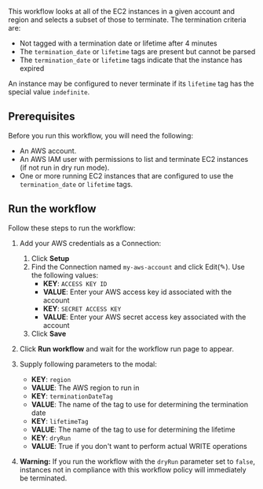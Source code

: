 This workflow looks at all of the EC2 instances in a given account and region and selects a subset of those to terminate. The termination criteria are:

* Not tagged with a termination date or lifetime after 4 minutes
* The `termination_date` or `lifetime` tags are present but cannot be parsed
* The `termination_date` or `lifetime` tags indicate that the instance has
  expired

An instance may be configured to never terminate if its `lifetime` tag has the
special value `indefinite`.

## Prerequisites

Before you run this workflow, you will need the following:
- An AWS account.
- An AWS IAM user with permissions to list and terminate EC2 instances (if not
  run in dry run mode).
- One or more running EC2 instances that are configured to use the
  `termination_date` or `lifetime` tags.

## Run the workflow

Follow these steps to run the workflow:
1. Add your AWS credentials as a Connection:  
   1. Click **Setup**  
   2. Find the Connection named `my-aws-account` and click Edit(✎). Use the following values:  
      - **KEY**: `ACCESS KEY ID`  
      - **VALUE**: Enter your AWS access key id associated with the account  
      - **KEY**: `SECRET ACCESS KEY`  
      - **VALUE**: Enter your AWS secret access key associated with the account  
   3. Click **Save**  
      
2. Click **Run workflow** and wait for the workflow run page to appear.  
3. Supply following parameters to the modal:  
   - **KEY**: `region`  
   - **VALUE**: The AWS region to run in  
   - **KEY**: `terminationDateTag`  
   - **VALUE**: The name of the tag to use for determining the termination date  
   - **KEY**: `lifetimeTag`  
   - **VALUE**: The name of the tag to use for determining the lifetime  
   - **KEY**: `dryRun`  
   - **VALUE**: True if you don't want to perform actual WRITE operations  

4. **Warning:** If you run the workflow with the `dryRun` parameter set to
   `false`, instances not in compliance with this workflow policy will
   immediately be terminated.
